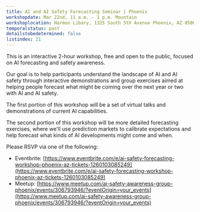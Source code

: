 ```yaml
---
title: AI and AI Safety Forecasting Seminar | Phoenix
workshopdate: Mar 22nd, 11 a.m. - 1 p.m. Mountain
workshoplocation: Harmon Libary, 1325 South 5th Avenue Phoenix, AZ 85003
temporalstatus: past
detailstobedetermined: false
listindex: 21
---
```


This is an interactive 2-hour workshop, free and open to the public, focused on AI forecasting and safety awareness.

Our goal is to help participants understand the landscape of AI and AI safety through interactive demonstrations and group exercises aimed at helping people forecast what might be coming over the next year or two with AI and AI safety.

The first portion of this workshop will be a set of virtual talks and demonstrations of current AI capabilities.

The second portion of this workshop will be more detailed forecasting exercises, where we'll use prediction markets to calibrate expectations and help forecast what kinds of AI developments might come and when.

Please RSVP via one of the following:

+ Eventbrite: [https://www.eventbrite.com/e/ai-safety-forecasting-workshop-phoenix-az-tickets-1260103085249](https://www.eventbrite.com/e/ai-safety-forecasting-workshop-phoenix-az-tickets-1260103085249)
+ Meetup: [https://www.meetup.com/ai-safety-awareness-group-phoenix/events/306793946/?eventOrigin=your_events](https://www.meetup.com/ai-safety-awareness-group-phoenix/events/306793946/?eventOrigin=your_events)
